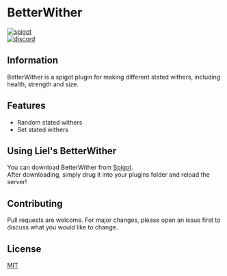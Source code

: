 # BetterWither

[<img alt="spigot" src="https://lielamar.com/other/github_spigot.png" size=1.5>](https://www.spigotmc.org/resources/betterwither.85981/)
<br>
[<img alt="discord" src="https://lielamar.com/other/github_discord.png" size=1.5>](https://discord.gg/NzgBrqR)

## Information

BetterWither is a spigot plugin for making different stated withers, including health, strength and size.

## Features
* Random stated withers
* Set stated withers

## Using Liel's BetterWither
You can download BetterWither from [Spigot](https://www.spigotmc.org/resources/betterwither.85981/).
<br>After downloading, simply drug it into your plugins folder and reload the server!

## Contributing
Pull requests are welcome. For major changes, please open an issue first to discuss what you would like to change.

## License
[MIT](https://choosealicense.com/licenses/mit/)
